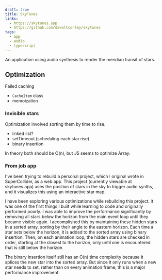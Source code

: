 ```yaml
---
draft: true
title: SkyTunes
links:
  - https://skytunes.app
  - https://github.com/dawaltconley/skytunes
tags:
  - app
  - audio
  - typescript
---
```


An application using audio synthesis to render the meridian transit of stars.

## Optimization

Failed caching
  - `CacheItem` class
  - memoization

### Invisible stars

Optimization involved sorting them by time to rise.
  - linked list?
  - setTimeout (scheduling each star rise)
  - binary insertion

In theory both should be O(n), but JS seems to optimize Array.

### From job app

I've been trying to rebuild a personal project, which I original wrote in 
SuperCollider, as a web app. This project (currently viewable at skytunes.app) 
uses the position of stars in the sky to trigger audio synths, and it 
visualizes this using an interactive star map.

I have been exploring various optimizations while rebuilding this project. It 
was one of the first things I built while learning to code and originally 
performed poorly. I was able to improve the performance significantly by 
removing all stars below the horizon from the main event loop until they became 
visible again. I accomplished this by maintaining these hidden stars in a 
sorted array, sorting by their angle to the eastern horizon. Each time a star 
sets below the horizon, it is added to the sorted array using binary insertion. 
Then, on each animation loop, the hidden stars are checked in order, starting 
at the closest to the horizon, only until one is encountered that is still 
below the horizon.

The binary insertion itself still has an O(n) time complexity because it 
splices the new star into the sorted array. But since it only runs when a new 
star needs to set, rather than on every animation frame, this is a major 
performance improvement.
